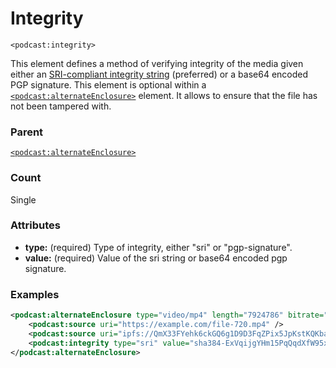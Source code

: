 # Integrity

`<podcast:integrity>`

This element defines a method of verifying integrity of the media given either an [SRI-compliant integrity string](https://www.w3.org/TR/SRI/) (preferred) or a base64 encoded PGP signature. This element is optional within a [`<podcast:alternateEnclosure>`](alternateEnclosure.md) element. It allows to ensure that the file has not been tampered with.

### Parent

[`<podcast:alternateEnclosure>`](alternateEnclosure.md)

### Count

Single

### Attributes

- **type:** (required) Type of integrity, either "sri" or "pgp-signature".
- **value:** (required) Value of the sri string or base64 encoded pgp signature.

### Examples

```xml
<podcast:alternateEnclosure type="video/mp4" length="7924786" bitrate="511276.52" height="720">
    <podcast:source uri="https://example.com/file-720.mp4" />
    <podcast:source uri="ipfs://QmX33FYehk6ckGQ6g1D9D3FqZPix5JpKstKQKbaS8quUFb" />
    <podcast:integrity type="sri" value="sha384-ExVqijgYHm15PqQqdXfW95x+Rs6C+d6E/ICxyQOeFevnxNLR/wtJNrNYTjIysUBo" />
</podcast:alternateEnclosure>
```
